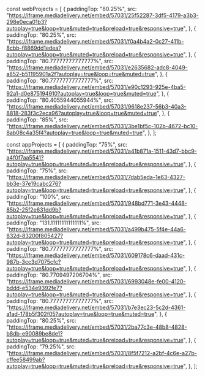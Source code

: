const webProjects = [
{
paddingTop: "80.25%",
src: "https://iframe.mediadelivery.net/embed/57031/25f52287-3df5-4179-a3b3-298e0eca01b3?autoplay=true&loop=true&muted=true&preload=true&responsive=true",
},
{
paddingTop: "80.25%",
src: "https://iframe.mediadelivery.net/embed/57031/f0a4b4a2-0c27-411b-8cbb-f8869dd1edea?autoplay=true&loop=true&muted=true&preload=true&responsive=true",
},
{
paddingTop: "80.77777777777777%",
src: "https://iframe.mediadelivery.net/embed/57031/e2635682-adc8-4049-a852-b51195901a2f?autoplay=true&loop=true&muted=true",
},
{
paddingTop: "80.77777777777777%",
src: "https://iframe.mediadelivery.net/embed/57031/e90c1293-925e-4ba5-92a1-d0e875194910?autoplay=true&loop=true&muted=true",
},
{
paddingTop: "80.4055944055944%",
src: "https://iframe.mediadelivery.net/embed/57031/9618e237-56b3-40a3-8818-283f3c2eca96?autoplay=true&loop=true&muted=true",
},
{
paddingTop: "85%",
src: "https://iframe.mediadelivery.net/embed/57031/3be1bf5c-102b-4672-bc10-8ab08c4a35f4?autoplay=true&loop=true&muted=true",
},
];

const appProjects = [
{
paddingTop: "75%",
src: "https://iframe.mediadelivery.net/embed/57031/a41b871a-1511-43d7-bbc9-a4f0f7aa5541?autoplay=true&loop=true&muted=true&preload=true&responsive=true",
},
{
paddingTop: "75%",
src: "https://iframe.mediadelivery.net/embed/57031/7dab5eda-1e63-4327-bb3e-37e19cabc276?autoplay=true&loop=true&muted=true&preload=true&responsive=true",
},
{
paddingTop: "100%",
src: "https://iframe.mediadelivery.net/embed/57031/948bd771-3e43-4448-85b2-25f2e631dd9b?autoplay=true&loop=true&muted=true&preload=true&responsive=true",
},
{
paddingTop: "131.11111111111111%",
src: "https://iframe.mediadelivery.net/embed/57031/a499b475-5f4e-44a6-832d-83200f805427?autoplay=true&loop=true&muted=true&preload=true&responsive=true",
},
{
paddingTop: "80.77777777777777%",
src: "https://iframe.mediadelivery.net/embed/57031/609178c6-daad-431c-987b-3cc3d7075cfc?autoplay=true&loop=true&muted=true&preload=true&responsive=true",
},
{
paddingTop: "80.7709497206704%",
src: "https://iframe.mediadelivery.net/embed/57031/6993048e-fe00-4120-bddd-e534e9392fe7?autoplay=true&loop=true&muted=true&preload=true&responsive=true",
},
{
paddingTop: "80.77777777777777%",
src: "https://iframe.mediadelivery.net/embed/57031/b7e3ec23-5c2d-4361-a1ad-178b5f302f05?autoplay=true&loop=true&muted=true",
},
{
paddingTop: "80.25%",
src: "https://iframe.mediadelivery.net/embed/57031/2ba77c3e-48b8-4828-b8db-e90089be8de1?autoplay=true&loop=true&muted=true&preload=true&responsive=true",
},
{
paddingTop: "79.25%",
src: "https://iframe.mediadelivery.net/embed/57031/8f5f7212-a2bf-4c6e-a27b-cffee58499ab?autoplay=true&loop=true&muted=true&preload=true&responsive=true",
},
];
